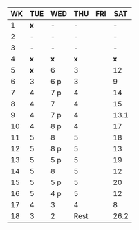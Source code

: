 
| WK | TUE | WED | THU | FRI | SAT |
|----|-----|-----|-----|-----|-----|
| 1  |**x**| -   | -   |     | -   |
| 2  | -   | -   | -   |     | -   |
| 3  | -   | -   | -   |     | -   |
| 4  |**x**|**x**|**x**|     |**x**|
| 5  |**x**| 6 	 | 3   |     | 12  |
| 6  | 3   | 6 p | 3   |     | 9   |
| 7  | 4   | 7 p | 4   |     | 14  |
| 8  | 4   | 7 	 | 4   |     | 15  |
| 9  | 4   | 7 p | 4   |     | 13.1 |
| 10 | 4   | 8 p | 4   |     | 17  |
| 11 | 5   | 8 	 | 5   |     | 18  |
| 12 | 5   | 8 p | 5   |     | 13  |
| 13 | 5   | 5 p | 5   |     | 19  |
| 14 | 5   | 8 	 | 5   |     | 12  |
| 15 | 5   | 5 p | 5   |     | 20  |
| 16 | 5   | 4 p | 5   |     | 12  |
| 17 | 4   | 3   | 4   |     | 8   |
| 18 | 3   | 2   | Rest|     | 26.2 |
